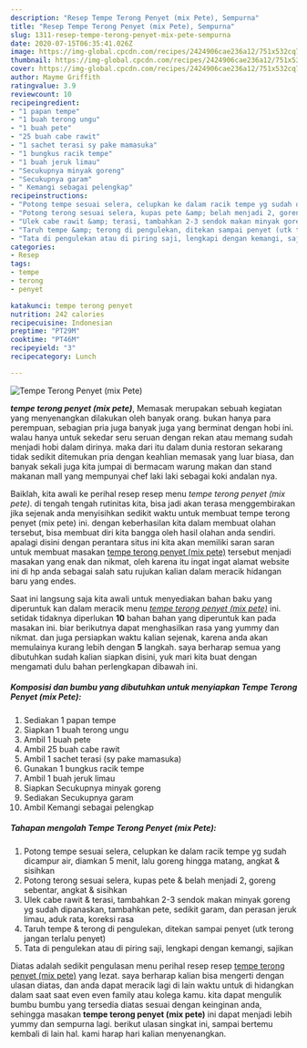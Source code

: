 ```yaml
---
description: "Resep Tempe Terong Penyet (mix Pete), Sempurna"
title: "Resep Tempe Terong Penyet (mix Pete), Sempurna"
slug: 1311-resep-tempe-terong-penyet-mix-pete-sempurna
date: 2020-07-15T06:35:41.026Z
image: https://img-global.cpcdn.com/recipes/2424906cae236a12/751x532cq70/tempe-terong-penyet-mix-pete-foto-resep-utama.jpg
thumbnail: https://img-global.cpcdn.com/recipes/2424906cae236a12/751x532cq70/tempe-terong-penyet-mix-pete-foto-resep-utama.jpg
cover: https://img-global.cpcdn.com/recipes/2424906cae236a12/751x532cq70/tempe-terong-penyet-mix-pete-foto-resep-utama.jpg
author: Mayme Griffith
ratingvalue: 3.9
reviewcount: 10
recipeingredient:
- "1 papan tempe"
- "1 buah terong ungu"
- "1 buah pete"
- "25 buah cabe rawit"
- "1 sachet terasi sy pake mamasuka"
- "1 bungkus racik tempe"
- "1 buah jeruk limau"
- "Secukupnya minyak goreng"
- "Secukupnya garam"
- " Kemangi sebagai pelengkap"
recipeinstructions:
- "Potong tempe sesuai selera, celupkan ke dalam racik tempe yg sudah dicampur air, diamkan 5 menit, lalu goreng hingga matang, angkat &amp; sisihkan"
- "Potong terong sesuai selera, kupas pete &amp; belah menjadi 2, goreng sebentar, angkat &amp; sisihkan"
- "Ulek cabe rawit &amp; terasi, tambahkan 2-3 sendok makan minyak goreng yg sudah dipanaskan, tambahkan pete, sedikit garam, dan perasan jeruk limau, aduk rata, koreksi rasa"
- "Taruh tempe &amp; terong di pengulekan, ditekan sampai penyet (utk terong jangan terlalu penyet)"
- "Tata di pengulekan atau di piring saji, lengkapi dengan kemangi, sajikan"
categories:
- Resep
tags:
- tempe
- terong
- penyet

katakunci: tempe terong penyet 
nutrition: 242 calories
recipecuisine: Indonesian
preptime: "PT29M"
cooktime: "PT46M"
recipeyield: "3"
recipecategory: Lunch

---
```



![Tempe Terong Penyet (mix Pete)](https://img-global.cpcdn.com/recipes/2424906cae236a12/751x532cq70/tempe-terong-penyet-mix-pete-foto-resep-utama.jpg)

<b><i>tempe terong penyet (mix pete)</i></b>, Memasak merupakan sebuah kegiatan yang menyenangkan dilakukan oleh banyak orang. bukan hanya para perempuan, sebagian pria juga banyak juga yang berminat dengan hobi ini. walau hanya untuk sekedar seru seruan dengan rekan atau memang sudah menjadi hobi dalam dirinya. maka dari itu dalam dunia restoran sekarang tidak sedikit ditemukan pria dengan keahlian memasak yang luar biasa, dan banyak sekali juga kita jumpai di bermacam warung makan dan stand makanan mall yang mempunyai chef laki laki sebagai koki andalan nya.

Baiklah, kita awali ke perihal resep resep menu <i>tempe terong penyet (mix pete)</i>. di tengah tengah rutinitas kita, bisa jadi akan terasa menggembirakan jika sejenak anda menyisihkan sedikit waktu untuk membuat tempe terong penyet (mix pete) ini. dengan keberhasilan kita dalam membuat olahan tersebut, bisa membuat diri kita bangga oleh hasil olahan anda sendiri. apalagi disini dengan perantara situs ini kita akan memiliki saran saran untuk membuat masakan <u>tempe terong penyet (mix pete)</u> tersebut menjadi masakan yang enak dan nikmat, oleh karena itu ingat ingat alamat website ini di hp anda sebagai salah satu rujukan kalian dalam meracik hidangan baru yang endes.




Saat ini langsung saja kita awali untuk menyediakan bahan baku yang diperuntuk kan dalam meracik menu <u><i>tempe terong penyet (mix pete)</i></u> ini. setidak tidaknya diperlukan <b>10</b> bahan bahan yang diperuntuk kan pada masakan ini. biar berikutnya dapat menghasilkan rasa yang yummy dan nikmat. dan juga persiapkan waktu kalian sejenak, karena anda akan memulainya kurang lebih dengan <b>5</b> langkah. saya berharap semua yang dibutuhkan sudah kalian siapkan disini, yuk mari kita buat dengan mengamati dulu bahan perlengkapan dibawah ini.

<!--inarticleads1-->

##### Komposisi dan bumbu yang dibutuhkan untuk menyiapkan Tempe Terong Penyet (mix Pete):

1. Sediakan 1 papan tempe
1. Siapkan 1 buah terong ungu
1. Ambil 1 buah pete
1. Ambil 25 buah cabe rawit
1. Ambil 1 sachet terasi (sy pake mamasuka)
1. Gunakan 1 bungkus racik tempe
1. Ambil 1 buah jeruk limau
1. Siapkan Secukupnya minyak goreng
1. Sediakan Secukupnya garam
1. Ambil  Kemangi sebagai pelengkap




<!--inarticleads2-->

##### Tahapan mengolah Tempe Terong Penyet (mix Pete):

1. Potong tempe sesuai selera, celupkan ke dalam racik tempe yg sudah dicampur air, diamkan 5 menit, lalu goreng hingga matang, angkat &amp; sisihkan
1. Potong terong sesuai selera, kupas pete &amp; belah menjadi 2, goreng sebentar, angkat &amp; sisihkan
1. Ulek cabe rawit &amp; terasi, tambahkan 2-3 sendok makan minyak goreng yg sudah dipanaskan, tambahkan pete, sedikit garam, dan perasan jeruk limau, aduk rata, koreksi rasa
1. Taruh tempe &amp; terong di pengulekan, ditekan sampai penyet (utk terong jangan terlalu penyet)
1. Tata di pengulekan atau di piring saji, lengkapi dengan kemangi, sajikan




Diatas adalah sedikit pengulasan menu perihal resep resep <u>tempe terong penyet (mix pete)</u> yang lezat. saya berharap kalian bisa mengerti dengan ulasan diatas, dan anda dapat meracik lagi di lain waktu untuk di hidangkan dalam saat saat even even family atau kolega kamu. kita dapat mengulik bumbu bumbu yang tersedia diatas sesuai dengan keinginan anda, sehingga masakan <b>tempe terong penyet (mix pete)</b> ini dapat menjadi lebih yummy dan sempurna lagi. berikut ulasan singkat ini, sampai bertemu kembali di lain hal. kami harap hari kalian menyenangkan.
